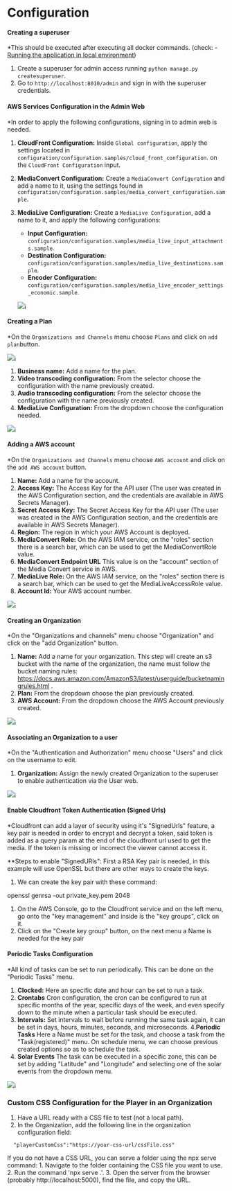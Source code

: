 # Configuration

#### Creating a superuser

*This should be executed after executing all docker commands. (check: - [Running the application in local environment](#running-the-application-in-local-environment))

1. Create a superuser for admin access running `python manage.py createsuperuser`.
2. Go to `http://localhost:8010/admin` and sign in with the superuser credentials.

#### AWS Services Configuration in the Admin Web

*In order to apply the following configurations, signing in to admin web is needed.

1. **CloudFront Configuration:** Inside `Global configuration`, apply the settings located in `configuration/configuration.samples/cloud_front_configuration`. on the `CloudFront Configuration` input.
2. **MediaConvert Configuration:** Create a `MediaConvert Configuration` and add a name to it, using the settings found in `configuration/configuration.samples/media_convert_configuration.sample`.
3. **MediaLive Configuration:** Create a `MediaLive Configuration`, add a name to it, and apply the following configurations:
   - **Input Configuration:** `configuration/configuration.samples/media_live_input_attachments.sample`.
   - **Destination Configuration:** `configuration/configuration.samples/media_live_destinations.sample`.
   - **Encoder Configuration:** `configuration/configuration.samples/media_live_encoder_settings_economic.sample`.

   ![¡](docs/aws-services-configuration.png)

#### Creating a Plan

*On the `Organizations and Channels` menu choose `Plans` and click on `add plan`button.

![¡](docs/orgs-and-channels.png)

1. **Business name:** Add a name for the plan.
2. **Video transcoding configuration:** From the selector choose the configuration with the name previously created.
2. **Audio transcoding configuration:** From the selector choose the configuration with the name previously created.
3. **MediaLive Configuration:** From the dropdown choose the configuration needed.

![¡](docs/plan.png)

#### Adding a AWS account

*On the `Organizations and Channels` menu choose `AWS account` and click on the `add AWS account` button.

1. **Name:** Add a name for the account.
2. **Access Key:** The Access Key for the API user (The user was created in the AWS Configuration section, and the credentials are available in AWS Secrets Manager).
3. **Secret Access Key:** The Secret Access Key for the API user (The user was created in the AWS Configuration section, and the credentials are available in AWS Secrets Manager).
4. **Region:** The region in which your AWS Account is deployed.
5. **MediaConvert Role:** On the AWS IAM service, on the "roles" section there is a search bar, which can be used to get the MediaConvertRole value.
6. **MediaConvert Endpoint URL** This value is on the "account" section of the Media Convert service in AWS.
7. **MediaLive Role:** On the AWS IAM service, on the "roles" section there is a search bar, which can be used to get the MediaLiveAccessRole value.
8. **Account Id:** Your AWS account number.

![¡](docs/aws-account.png)

#### Creating an Organization

*On the "Organizations and channels" menu choose "Organization" and click on the "add Organization" button.

1. **Name:** Add a name for your organization. This step will create an s3 bucket with the name of the organization, the name must follow the bucket naming rules: https://docs.aws.amazon.com/AmazonS3/latest/userguide/bucketnamingrules.html .
2. **Plan:** From the dropdown choose the plan previously created.
3. **AWS Account:** From the dropdown choose the AWS Account previously created.

![¡](docs/organization.png)

#### Associating an Organization to a user

*On the "Authentication and Authorization" menu choose "Users" and click on the username to edit.

1. **Organization:** Assign the newly created Organization to the superuser to enable authentication via the User web.

![¡](docs/auth.png)

#### Enable Cloudfront Token Authentication (Signed Urls)

*Cloudfront can add a layer of security using it's "SignedUrls" feature, a key pair is needed in order to encrypt and decrypt a token, said token is added as a query param at the end of the cloudfront url used to get the media. If the token is missing or incorrect the viewer cannot access it.

**Steps to enable "SignedURls":
First a RSA Key pair is needed, in this example will use OpenSSL but there are other ways to create the keys. 

1. We can create the key pair with these command:

openssl genrsa -out private_key.pem 2048


1. On the AWS Console, go to the Cloudfront service and on the left menu, go onto the "key management" and inside is the "key groups", click on it.
2. Click on the "Create key group" button, on the next menu a Name is needed for the key pair

#### Periodic Tasks Configuration

*All kind of tasks can be set to run periodically. This can be done on the "Periodic Tasks" menu.

1. **Clocked:** Here an specific date and hour can be set to run a task.
2. **Crontabs** Cron configuration, the cron can be configured to run at specific months of the year, specific days of the week, and even specify down to the minute when a particular task should be executed.
3. **Intervals:** Set intervals to wait before running the same task again, it can be set in days, hours, minutes, seconds, and microseconds.
4.**Periodic Tasks** Here a Name must be set for the task, and choose a task from the "Task(registered)" menu. On schedule menu, we can choose previous created options so as to schedule the task.
5. **Solar Events** The task can be executed in a specific zone, this can be set by adding "Latitude" and "Longitude" and selecting one of the solar events from the dropdown menu.

![¡](docs/periodic-tasks.png)

### Custom CSS Configuration for the Player in an Organization

1. Have a URL ready with a CSS file to test (not a local path).
2. In the Organization, add the following line in the organization configuration field:

```
  "playerCustomCss":"https://your-css-url/cssFile.css"
```

If you do not have a CSS URL, you can serve a folder using the npx serve command: 1. Navigate to the folder containing the CSS file you want to use. 2. Run the command 'npx serve .'. 3. Open the server from the browser (probably http://localhost:5000), find the file, and copy the URL.